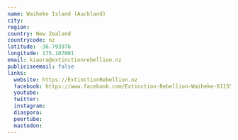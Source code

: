```yaml
---
name: Waiheke Island (Auckland)
city:
region:
country: New Zealand
countrycode: nz
latitude: -36.793976
longitude: 175.107001
email: kiaora@extinctionrebellion.nz
publiciseemail: false
links:
  website: https://ExtinctionRebellion.nz
  facebook: https://www.facebook.com/Extinction-Rebellion-Waiheke-611551622685827/
  youtube:
  twitter:
  instagram:
  diaspora:
  peertube:
  mastodon:
---
```

